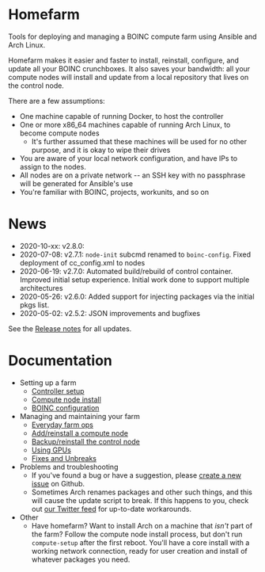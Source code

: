 # Homefarm

Tools for deploying and managing a BOINC compute farm using Ansible
and Arch Linux.

Homefarm makes it easier and faster to install, reinstall, configure,
and update all your BOINC crunchboxes. It also saves your bandwidth:
all your compute nodes will install and update from a local repository
that lives on the control node.

There are a few assumptions:

* One machine capable of running Docker, to host the controller
* One or more x86_64 machines capable of running Arch Linux, to become
  compute nodes
  * It's further assumed that these machines will be used for no other
    purpose, and it is okay to wipe their drives
* You are aware of your local network configuration, and have IPs to
  assign to the nodes.
* All nodes are on a private network -- an SSH key with no passphrase
  will be generated for Ansible's use
* You're familiar with BOINC, projects, workunits, and so on



# News

* 2020-10-xx: v2.8.0: 
* 2020-07-08: v2.7.1: `node-init` subcmd renamed to
  `boinc-config`. Fixed deployment of cc_config.xml to nodes
* 2020-06-19: v2.7.0: Automated build/rebuild of control
  container. Improved initial setup experience. Initial work done to
  support multiple architectures
* 2020-05-26: v2.6.0: Added support for injecting packages via the
  initial pkgs list.
* 2020-05-02: v2.5.2: JSON improvements and bugfixes

See the [Release
notes](https://github.com/firepear/homefarm/blob/master/RELEASE_NOTES)
for all updates.



# Documentation

* Setting up a farm
    * [Controller setup](https://github.com/firepear/homefarm/blob/master/docs/control_install.md)
    * [Compute node install](https://github.com/firepear/homefarm/blob/master/docs/compute_install.md)
    * [BOINC configuration](https://github.com/firepear/homefarm/blob/master/docs/boinc.md)
* Managing and maintaining your farm
    * [Everyday farm ops](https://github.com/firepear/homefarm/blob/master/docs/management.md)
    * [Add/reinstall a compute node](https://github.com/firepear/homefarm/blob/master/docs/newnode.md)
    * [Backup/reinstall the control node](https://github.com/firepear/homefarm/blob/master/docs/backup.md)
    * [Using GPUs](https://github.com/firepear/homefarm/blob/master/docs/gpgpu.md)
    * [Fixes and Unbreaks](https://github.com/firepear/homefarm/blob/master/docs/fixes.md)
* Problems and troubleshooting
    * If you've found a bug or have a suggestion, please [create a new
      issue](https://github.com/firepear/homefarm/issues) on Github.
    * Sometimes Arch renames packages and other such things, and this
      will cause the update script to break. If this happens to you,
      check out [our Twitter feed](https://twitter.com/firepear) for
      up-to-date workarounds.
* Other
    * Have homefarm? Want to install Arch on a machine that _isn't_
      part of the farm? Follow the compute node install process, but
      don't run `compute-setup` after the first reboot. You'll have a
      core install with a working network connection, ready for user
      creation and install of whatever packages you need.

